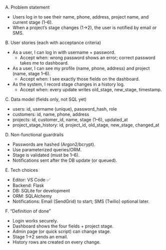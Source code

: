 A. Problem statement 
- Users log in to see their name, phone, address, project name, and current stage (1–6). 
- When a project’s stage changes (1→2), the user is notified by email or SMS.

B. User stories (each with acceptance criteria)
- As a user, I can log in with username + password.
    - Accept when: wrong password shows an error; correct password takes me to dashboard.
- As a user, I can see my profile (name, phone, address) and project (name, stage 1–6).
    - Accept when: I see exactly those fields on the dashboard.
- As the system, I record stage changes in a history log.
    - Accept when: every update writes old_stage, new_stage, timestamp.

C. Data model (fields only, not SQL yet)
- users: id, username (unique), password_hash, role
- customers: id, name, phone, address
- projects: id, customer_id, name, stage (1–6), updated_at
- project_stage_history: id, project_id, old_stage, new_stage, changed_at


D. Non-functional guardrails
- Passwords are hashed (Argon2/bcrypt).
- Use parameterized queries/ORM.
- Stage is validated (must be 1–6).
- Notifications sent after the DB update (or queued).

E. Tech choices
- Editor: VS Code ✅
- Backend: Flask 
- DB: SQLite for development 
- ORM: SQLAlchemy
- Notifications: Email (SendGrid) to start; SMS (Twilio) optional later.

F. “Definition of done”
- Login works securely.
- Dashboard shows the four fields + project stage.
- Admin page (or quick script) can change stage.
- Stage 1→2 sends an email.
- History rows are created on every change.
